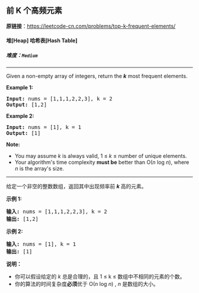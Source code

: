 ## 前 K 个高频元素

**原链接**：<https://leetcode-cn.com/problems/top-k-frequent-elements/>

#### 堆[Heap]    哈希表[Hash Table]    

##### 难度：**`Medium`**

----- 
<p>Given a non-empty array of integers, return the <b><i>k</i></b> most frequent elements.</p>

<p><strong>Example 1:</strong></p>

<pre>
<strong>Input: </strong>nums = <span id="example-input-1-1">[1,1,1,2,2,3]</span>, k = <span id="example-input-1-2">2</span>
<strong>Output: </strong><span id="example-output-1">[1,2]</span>
</pre>

<div>
<p><strong>Example 2:</strong></p>

<pre>
<strong>Input: </strong>nums = <span id="example-input-2-1">[1]</span>, k = <span id="example-input-2-2">1</span>
<strong>Output: </strong><span id="example-output-2">[1]</span></pre>
</div>

<p><b>Note: </b></p>

<ul>
	<li>You may assume <i>k</i> is always valid, 1 &le; <i>k</i> &le; number of unique elements.</li>
	<li>Your algorithm&#39;s time complexity <b>must be</b> better than O(<i>n</i> log <i>n</i>), where <i>n</i> is the array&#39;s size.</li>
</ul>


----- 
<p>给定一个非空的整数数组，返回其中出现频率前&nbsp;<strong><em>k&nbsp;</em></strong>高的元素。</p>

<p><strong>示例 1:</strong></p>

<pre><strong>输入: </strong>nums = [1,1,1,2,2,3], k = 2
<strong>输出: </strong>[1,2]
</pre>

<p><strong>示例 2:</strong></p>

<pre><strong>输入: </strong>nums = [1], k = 1
<strong>输出: </strong>[1]</pre>

<p><strong>说明：</strong></p>

<ul>
	<li>你可以假设给定的&nbsp;<em>k&nbsp;</em>总是合理的，且 1 &le; k &le; 数组中不相同的元素的个数。</li>
	<li>你的算法的时间复杂度<strong>必须</strong>优于 O(<em>n</em> log <em>n</em>) ,&nbsp;<em>n&nbsp;</em>是数组的大小。</li>
</ul>
